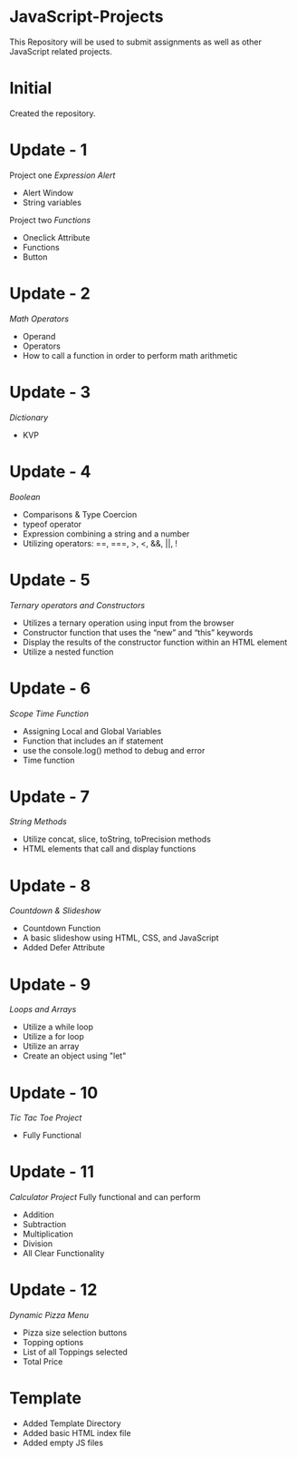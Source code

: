 # JavaScript-Projects
This Repository will be used to submit assignments as well as other JavaScript related projects.

# Initial
Created the repository. 

# Update - 1

Project one 
*Expression Alert*
- Alert Window
- String variables

Project two
*Functions*
- Oneclick Attribute
- Functions
- Button

# Update - 2
*Math Operators*
- Operand
- Operators 
- How to call a function in order to perform math arithmetic

# Update - 3
*Dictionary*
- KVP

# Update - 4
*Boolean*
- Comparisons & Type Coercion
- typeof operator
- Expression combining a string and a number
- Utilizing operators: ==, ===, >, <, &&, ||, !

# Update - 5
*Ternary operators and Constructors*
- Utilizes a ternary operation using input from the browser
- Constructor function that uses the “new” and “this” keywords
- Display the results of the constructor function within an HTML element
- Utilize a nested function

# Update - 6
*Scope Time Function*
- Assigning Local and Global Variables
- Function that includes an if statement
- use the console.log() method to debug and error
- Time function

# Update - 7
*String Methods*
- Utilize concat, slice, toString, toPrecision methods
- HTML elements that call and display functions

# Update - 8 
*Countdown & Slideshow*
- Countdown Function
- A basic slideshow using HTML, CSS, and JavaScript
- Added Defer Attribute

# Update - 9
*Loops and Arrays*
- Utilize a while loop
- Utilize a for loop
- Utilize an array
- Create an object using "let"

 # Update - 10
*Tic Tac Toe Project*
- Fully Functional

# Update - 11
*Calculator Project*
Fully functional and can perform 
- Addition
- Subtraction
- Multiplication 
- Division
- All Clear Functionality 

# Update - 12
*Dynamic Pizza Menu*
- Pizza size selection buttons
- Topping options
- List of all Toppings selected
- Total Price
























# Template
- Added Template Directory
- Added basic HTML index file
- Added empty JS files
